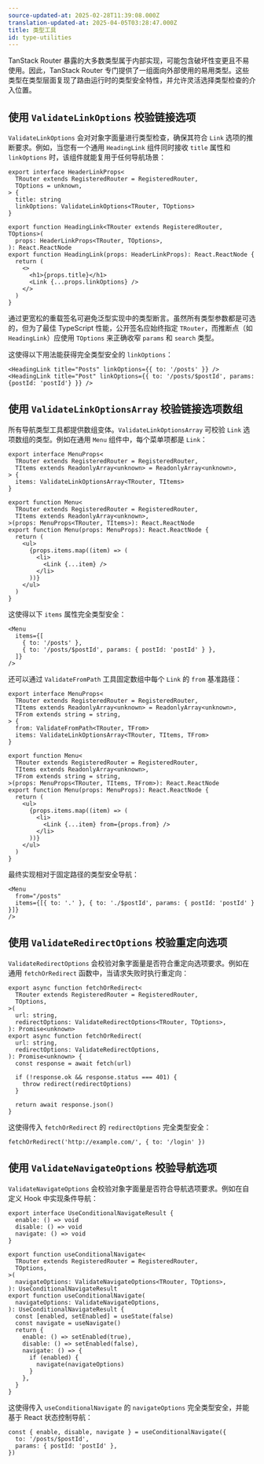 ```yaml
---
source-updated-at: 2025-02-28T11:39:08.000Z
translation-updated-at: 2025-04-05T03:28:47.000Z
title: 类型工具
id: type-utilities
---
```


TanStack Router 暴露的大多数类型属于内部实现，可能包含破坏性变更且不易使用。因此，TanStack Router 专门提供了一组面向外部使用的易用类型。这些类型在类型层面复现了路由运行时的类型安全特性，并允许灵活选择类型检查的介入位置。

## 使用 `ValidateLinkOptions` 校验链接选项

`ValidateLinkOptions` 会对对象字面量进行类型检查，确保其符合 `Link` 选项的推断要求。例如，当您有一个通用 `HeadingLink` 组件同时接收 `title` 属性和 `linkOptions` 时，该组件就能复用于任何导航场景：

```tsx
export interface HeaderLinkProps<
  TRouter extends RegisteredRouter = RegisteredRouter,
  TOptions = unknown,
> {
  title: string
  linkOptions: ValidateLinkOptions<TRouter, TOptions>
}

export function HeadingLink<TRouter extends RegisteredRouter, TOptions>(
  props: HeaderLinkProps<TRouter, TOptions>,
): React.ReactNode
export function HeadingLink(props: HeaderLinkProps): React.ReactNode {
  return (
    <>
      <h1>{props.title}</h1>
      <Link {...props.linkOptions} />
    </>
  )
}
```

通过更宽松的重载签名可避免泛型实现中的类型断言。虽然所有类型参数都是可选的，但为了最佳 TypeScript 性能，公开签名应始终指定 `TRouter`，而推断点（如 `HeadingLink`）应使用 `TOptions` 来正确收窄 `params` 和 `search` 类型。

这使得以下用法能获得完全类型安全的 `linkOptions`：

```tsx
<HeadingLink title="Posts" linkOptions={{ to: '/posts' }} />
<HeadingLink title="Post" linkOptions={{ to: '/posts/$postId', params: {postId: 'postId'} }} />
```

## 使用 `ValidateLinkOptionsArray` 校验链接选项数组

所有导航类型工具都提供数组变体。`ValidateLinkOptionsArray` 可校验 `Link` 选项数组的类型。例如在通用 `Menu` 组件中，每个菜单项都是 `Link`：

```tsx
export interface MenuProps<
  TRouter extends RegisteredRouter = RegisteredRouter,
  TItems extends ReadonlyArray<unknown> = ReadonlyArray<unknown>,
> {
  items: ValidateLinkOptionsArray<TRouter, TItems>
}

export function Menu<
  TRouter extends RegisteredRouter = RegisteredRouter,
  TItems extends ReadonlyArray<unknown>,
>(props: MenuProps<TRouter, TItems>): React.ReactNode
export function Menu(props: MenuProps): React.ReactNode {
  return (
    <ul>
      {props.items.map((item) => (
        <li>
          <Link {...item} />
        </li>
      ))}
    </ul>
  )
}
```

这使得以下 `items` 属性完全类型安全：

```tsx
<Menu
  items={[
    { to: '/posts' },
    { to: '/posts/$postId', params: { postId: 'postId' } },
  ]}
/>
```

还可以通过 `ValidateFromPath` 工具固定数组中每个 `Link` 的 `from` 基准路径：

```tsx
export interface MenuProps<
  TRouter extends RegisteredRouter = RegisteredRouter,
  TItems extends ReadonlyArray<unknown> = ReadonlyArray<unknown>,
  TFrom extends string = string,
> {
  from: ValidateFromPath<TRouter, TFrom>
  items: ValidateLinkOptionsArray<TRouter, TItems, TFrom>
}

export function Menu<
  TRouter extends RegisteredRouter = RegisteredRouter,
  TItems extends ReadonlyArray<unknown>,
  TFrom extends string = string,
>(props: MenuProps<TRouter, TItems, TFrom>): React.ReactNode
export function Menu(props: MenuProps): React.ReactNode {
  return (
    <ul>
      {props.items.map((item) => (
        <li>
          <Link {...item} from={props.from} />
        </li>
      ))}
    </ul>
  )
}
```

最终实现相对于固定路径的类型安全导航：

```tsx
<Menu
  from="/posts"
  items={[{ to: '.' }, { to: './$postId', params: { postId: 'postId' } }]}
/>
```

## 使用 `ValidateRedirectOptions` 校验重定向选项

`ValidateRedirectOptions` 会校验对象字面量是否符合重定向选项要求。例如在通用 `fetchOrRedirect` 函数中，当请求失败时执行重定向：

```tsx
export async function fetchOrRedirect<
  TRouter extends RegisteredRouter = RegisteredRouter,
  TOptions,
>(
  url: string,
  redirectOptions: ValidateRedirectOptions<TRouter, TOptions>,
): Promise<unknown>
export async function fetchOrRedirect(
  url: string,
  redirectOptions: ValidateRedirectOptions,
): Promise<unknown> {
  const response = await fetch(url)

  if (!response.ok && response.status === 401) {
    throw redirect(redirectOptions)
  }

  return await response.json()
}
```

这使得传入 `fetchOrRedirect` 的 `redirectOptions` 完全类型安全：

```tsx
fetchOrRedirect('http://example.com/', { to: '/login' })
```

## 使用 `ValidateNavigateOptions` 校验导航选项

`ValidateNavigateOptions` 会校验对象字面量是否符合导航选项要求。例如在自定义 Hook 中实现条件导航：

[//]: # 'TypeCheckingNavigateOptionsWithValidateNavigateOptionsImpl'

```tsx
export interface UseConditionalNavigateResult {
  enable: () => void
  disable: () => void
  navigate: () => void
}

export function useConditionalNavigate<
  TRouter extends RegisteredRouter = RegisteredRouter,
  TOptions,
>(
  navigateOptions: ValidateNavigateOptions<TRouter, TOptions>,
): UseConditionalNavigateResult
export function useConditionalNavigate(
  navigateOptions: ValidateNavigateOptions,
): UseConditionalNavigateResult {
  const [enabled, setEnabled] = useState(false)
  const navigate = useNavigate()
  return {
    enable: () => setEnabled(true),
    disable: () => setEnabled(false),
    navigate: () => {
      if (enabled) {
        navigate(navigateOptions)
      }
    },
  }
}
```

[//]: # 'TypeCheckingNavigateOptionsWithValidateNavigateOptionsImpl'

这使得传入 `useConditionalNavigate` 的 `navigateOptions` 完全类型安全，并能基于 React 状态控制导航：

```tsx
const { enable, disable, navigate } = useConditionalNavigate({
  to: '/posts/$postId',
  params: { postId: 'postId' },
})
```
